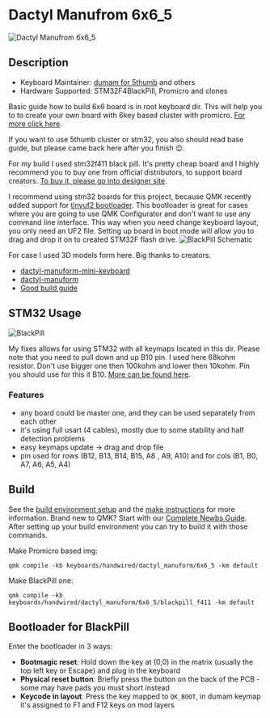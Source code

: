 # Dactyl Manufrom 6x6_5

![Dactyl Manufrom 6x6_5](https://i.imgur.com/C7FRiwd.jpeg)

## Description

* Keyboard Maintainer: [dumam for 5thumb](https://github.com/DuMaM) and others
* Hardware Supported: STM32F4BlackPill, Promicro and clones

Basic guide how to build 6x6 board is in root keyboard dir. This will help you to to create your own board with 6key based cluster with promicro. [For more click here](../readme.md).

If you want to use 5thumb cluster or stm32, you also should read base guide, but please came back here after you finish 😉.

For my build I used stm32f411 black pill. It's pretty cheap board and I highly recommend you to buy one from official distributors, to support board creators. [To buy it, please go into designer site](https://github.com/WeActStudio/WeActStudio.MiniSTM32F4x1).

I recommend using stm32 boards for this project, because QMK recently added support for [tinyuf2 bootloader](https://github.com/adafruit/tinyuf2). This bootloader is great for cases where you are going to use QMK Configurator and don't want to use any command line interface. This way when you need change keyboard layout, you only need an UF2 file. Setting up board in boot mode will allow you to drag and drop it on to created STM32F flash drive.
![BlackPill Schematic](blackpill_f411/STM32F4x1_PinoutDiagram_RichardBalint.png "Schematic of stm32f4 blackpill")

For case I used 3D models form here. Big thanks to creators.

- [dactyl-manuform-mini-keyboard](https://github.com/l4u/dactyl-manuform-mini-keyboard)
- [dactyl-manuform](https://github.com/carbonfet/dactyl-manuform)
- [Good build guide](https://medium.com/swlh/complete-idiot-guide-for-building-a-dactyl-manuform-keyboard-53454845b065)

## STM32 Usage

![BlackPill](https://raw.githubusercontent.com/WeActTC/MiniSTM32F4x1/master/images/STM32F4x1_PinoutDiagram_RichardBalint.png)

My fixes allows for using STM32 with all keymaps located in this dir. Please note that you need to pull down and up B10 pin. I used here 68kohm resistor. Don't use bigger one then 100kohm and lower then 10kohm. Pin you should use for this it B10. [More can be found here](https://beta.docs.qmk.fm/using-qmk/hardware-features/feature_split_keyboard#setting-handedness).

### Features

- any board could be master one, and they can be used separately from each other
- it's using full usart (4 cables), mostly due to some stability and half detection problems
- easy keymaps update -> drag and drop file
- pin used for rows (B12, B13, B14, B15, A8 , A9, A10) and for cols (B1, B0, A7, A6, A5, A4)

## Build

See the [build environment setup](https://docs.qmk.fm/#/getting_started_build_tools) and the [make instructions](https://docs.qmk.fm/#/getting_started_make_guide) for more information. Brand new to QMK? Start with our [Complete Newbs Guide](https://docs.qmk.fm/#/newbs).
After setting up your build environment you can try to build it with those commands.

Make Promicro based img:

    qmk compile -kb keyboards/handwired/dactyl_manuform/6x6_5 -km default

Make BlackPill one:

    qmk compile -kb keyboards/handwired/dactyl_manuform/6x6_5/blackpill_f411 -km default

## Bootloader for BlackPill

Enter the bootloader in 3 ways:

* **Bootmagic reset**: Hold down the key at (0,0) in the matrix (usually the top left key or Escape) and plug in the keyboard
* **Physical reset button**: Briefly press the button on the back of the PCB - some may have pads you must short instead
* **Keycode in layout**: Press the key mapped to `QK_BOOT`, in dumam keymap it's assigned to F1 and F12 keys on mod layers
